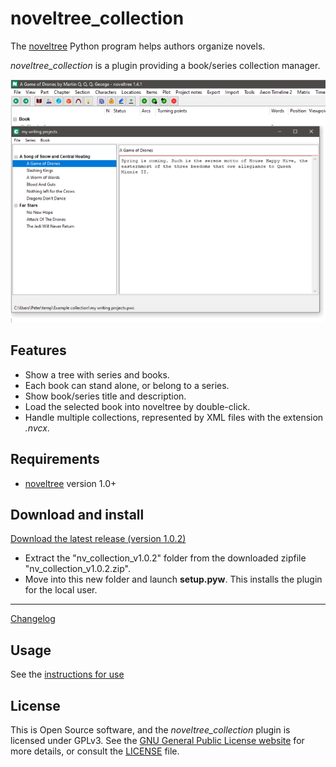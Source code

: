# noveltree_collection

The [noveltree](https://peter88213.github.io/noveltree/) Python program helps authors organize novels.  

*noveltree_collection* is a plugin providing a book/series collection manager. 

![Screenshot](Screenshots/screen01.png)

## Features

- Show a tree with series and books.
- Each book can stand alone, or belong to a series.
- Show book/series title and description.
- Load the selected book into noveltree by double-click. 
- Handle multiple collections, represented by XML files with the extension *.nvcx*.

## Requirements

- [noveltree](https://peter88213.github.io/noveltree/) version 1.0+

## Download and install

[Download the latest release (version 1.0.2)](https://github.com/peter88213/noveltree_collection/raw/main/dist/nv_collection_v1.0.2.zip)

- Extract the "nv_collection_v1.0.2" folder from the downloaded zipfile "nv_collection_v1.0.2.zip".
- Move into this new folder and launch **setup.pyw**. This installs the plugin for the local user.

---

[Changelog](changelog)

## Usage

See the [instructions for use](usage)

## License

This is Open Source software, and the *noveltree_collection* plugin is licensed under GPLv3. See the
[GNU General Public License website](https://www.gnu.org/licenses/gpl-3.0.en.html) for more
details, or consult the [LICENSE](https://github.com/peter88213/noveltree_collection/blob/main/LICENSE) file.
